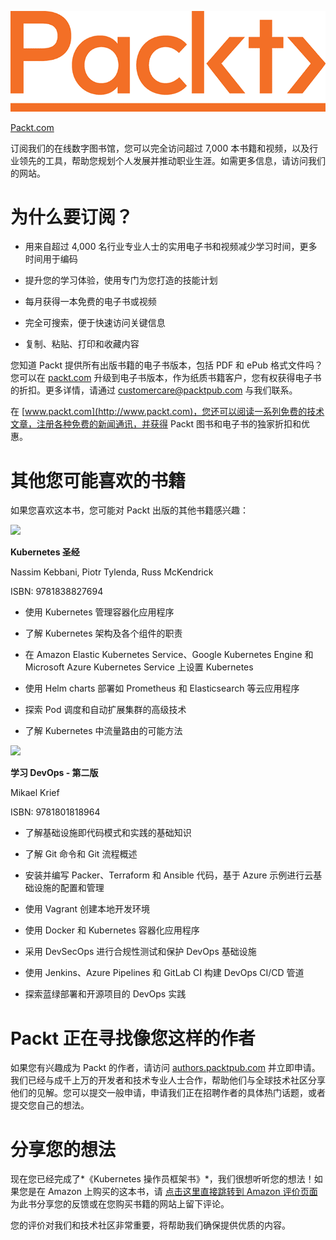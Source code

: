![](img/Packt_Logo_Orange__f36f261.png)

[Packt.com](http://Packt.com)

订阅我们的在线数字图书馆，您可以完全访问超过 7,000 本书籍和视频，以及行业领先的工具，帮助您规划个人发展并推动职业生涯。如需更多信息，请访问我们的网站。

# 为什么要订阅？

+   用来自超过 4,000 名行业专业人士的实用电子书和视频减少学习时间，更多时间用于编码

+   提升您的学习体验，使用专门为您打造的技能计划

+   每月获得一本免费的电子书或视频

+   完全可搜索，便于快速访问关键信息

+   复制、粘贴、打印和收藏内容

您知道 Packt 提供所有出版书籍的电子书版本，包括 PDF 和 ePub 格式文件吗？您可以在 [packt.com](http://packt.com) 升级到电子书版本，作为纸质书籍客户，您有权获得电子书的折扣。更多详情，请通过 customercare@packtpub.com 与我们联系。

在 [www.packt.com](http://www.packt.com)，您还可以阅读一系列免费的技术文章，注册各种免费的新闻通讯，并获得 Packt 图书和电子书的独家折扣和优惠。

# 其他您可能喜欢的书籍

如果您喜欢这本书，您可能对 Packt 出版的其他书籍感兴趣：

![](https://packt.link/9781838827694)

**Kubernetes 圣经**

Nassim Kebbani, Piotr Tylenda, Russ McKendrick

ISBN: 9781838827694

+   使用 Kubernetes 管理容器化应用程序

+   了解 Kubernetes 架构及各个组件的职责

+   在 Amazon Elastic Kubernetes Service、Google Kubernetes Engine 和 Microsoft Azure Kubernetes Service 上设置 Kubernetes

+   使用 Helm charts 部署如 Prometheus 和 Elasticsearch 等云应用程序

+   探索 Pod 调度和自动扩展集群的高级技术

+   了解 Kubernetes 中流量路由的可能方法

![](https://packt.link/9781801818964)

**学习 DevOps - 第二版**

Mikael Krief

ISBN: 9781801818964

+   了解基础设施即代码模式和实践的基础知识

+   了解 Git 命令和 Git 流程概述

+   安装并编写 Packer、Terraform 和 Ansible 代码，基于 Azure 示例进行云基础设施的配置和管理

+   使用 Vagrant 创建本地开发环境

+   使用 Docker 和 Kubernetes 容器化应用程序

+   采用 DevSecOps 进行合规性测试和保护 DevOps 基础设施

+   使用 Jenkins、Azure Pipelines 和 GitLab CI 构建 DevOps CI/CD 管道

+   探索蓝绿部署和开源项目的 DevOps 实践

# Packt 正在寻找像您这样的作者

如果您有兴趣成为 Packt 的作者，请访问 [authors.packtpub.com](http://authors.packtpub.com) 并立即申请。我们已经与成千上万的开发者和技术专业人士合作，帮助他们与全球技术社区分享他们的见解。您可以提交一般申请，申请我们正在招聘作者的具体热门话题，或者提交您自己的想法。

# 分享您的想法

现在您已经完成了*《Kubernetes 操作员框架书》*，我们很想听听您的想法！如果您是在 Amazon 上购买的这本书，请 [点击这里直接跳转到 Amazon 评价页面](https://packt.link/r/1803232854) 为此书分享您的反馈或在您购买书籍的网站上留下评论。

您的评价对我们和技术社区非常重要，将帮助我们确保提供优质的内容。
